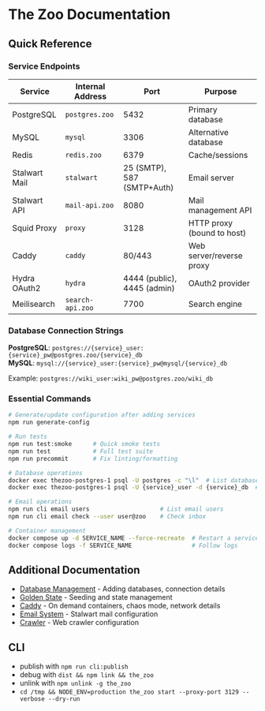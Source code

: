 # The Zoo Documentation

## Quick Reference

### Service Endpoints

| Service       | Internal Address | Port                        | Purpose                    |
| ------------- | ---------------- | --------------------------- | -------------------------- |
| PostgreSQL    | `postgres.zoo`   | 5432                        | Primary database           |
| MySQL         | `mysql`          | 3306                        | Alternative database       |
| Redis         | `redis.zoo`      | 6379                        | Cache/sessions             |
| Stalwart Mail | `stalwart`       | 25 (SMTP), 587 (SMTP+Auth)  | Email server               |
| Stalwart API  | `mail-api.zoo`   | 8080                        | Mail management API        |
| Squid Proxy   | `proxy`          | 3128                        | HTTP proxy (bound to host) |
| Caddy         | `caddy`          | 80/443                      | Web server/reverse proxy   |
| Hydra OAuth2  | `hydra`          | 4444 (public), 4445 (admin) | OAuth2 provider            |
| Meilisearch   | `search-api.zoo` | 7700                        | Search engine              |

### Database Connection Strings

**PostgreSQL**: `postgres://{service}_user:{service}_pw@postgres.zoo/{service}_db`\
**MySQL**: `mysql://{service}_user:{service}_pw@mysql/{service}_db`

Example: `postgres://wiki_user:wiki_pw@postgres.zoo/wiki_db`

### Essential Commands

```bash
# Generate/update configuration after adding services
npm run generate-config

# Run tests
npm run test:smoke      # Quick smoke tests
npm run test            # Full test suite
npm run precommit       # Fix linting/formatting

# Database operations
docker exec thezoo-postgres-1 psql -U postgres -c "\l"  # List databases
docker exec thezoo-postgres-1 psql -U {service}_user -d {service}_db  # Connect to database

# Email operations
npm run cli email users                    # List email users
npm run cli email check --user user@zoo    # Check inbox

# Container management
docker compose up -d SERVICE_NAME --force-recreate  # Restart a service
docker compose logs -f SERVICE_NAME                 # Follow logs
```

## Additional Documentation

- [Database Management](./databases.md) - Adding databases, connection details
- [Golden State](./golden-state.md) - Seeding and state management
- [Caddy](./caddy.md) - On demand containers, chaos mode, network details
- [Email System](./email.md) - Stalwart mail configuration
- [Crawler](./crawler.md) - Web crawler configuration

## CLI

- publish with `npm run cli:publish`
- debug with `dist && npm link && the_zoo`
- unlink with `npm unlink -g the_zoo`
- `cd /tmp && NODE_ENV=production the_zoo start --proxy-port 3129 --verbose --dry-run`
